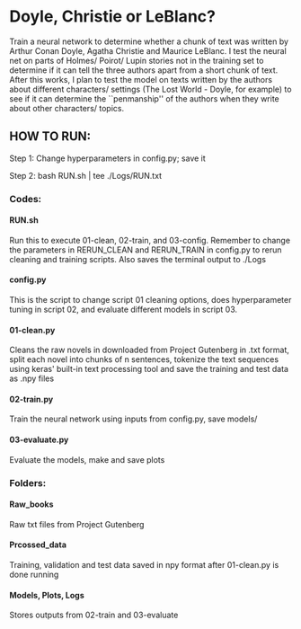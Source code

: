 # Doyle, Christie or LeBlanc? 

Train a neural network to determine whether a chunk of text was written by Arthur Conan Doyle, Agatha Christie and Maurice LeBlanc. I test the neural net on parts of Holmes/ Poirot/ Lupin stories not in the training set to determine if it can tell the three authors apart from a short chunk of text. After this works, I plan to test the model on texts written by the authors about different characters/ settings (The Lost World - Doyle, for example) to see if it can determine the ``penmanship'' of the authors when they write about other characters/ topics. 

## HOW TO RUN:
Step 1: Change hyperparameters in config.py; save it

Step 2: bash RUN.sh | tee ./Logs/RUN.txt



### Codes:
#### RUN.sh
Run this to execute 01-clean, 02-train, and 03-config. Remember to change the parameters in RERUN_CLEAN and RERUN_TRAIN in config.py to rerun cleaning and training scripts.
Also saves the terminal output to ./Logs
#### config.py
This is the script to change script 01 cleaning options, does hyperparameter tuning in script 02, and evaluate different models in script 03.  
#### 01-clean.py
Cleans the raw novels in downloaded from Project Gutenberg in .txt format, split each novel into chunks of n sentences, tokenize the text sequences using keras' built-in text processing tool and save the training and test data as .npy files
#### 02-train.py
Train the neural network using inputs from config.py, save models/
#### 03-evaluate.py
Evaluate the models, make and save plots

### Folders:
#### Raw_books
Raw txt files from Project Gutenberg
#### Prcossed_data
Training, validation and test data saved in npy format after 01-clean.py is done running
#### Models, Plots, Logs
Stores outputs from 02-train and 03-evaluate
